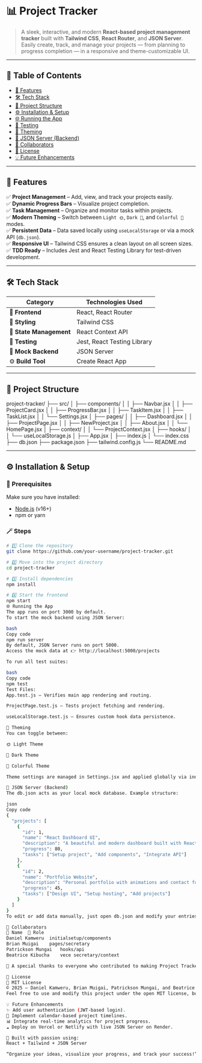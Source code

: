 # 📊 Project Tracker  

> A sleek, interactive, and modern **React-based project management tracker** built with **Tailwind CSS**, **React Router**, and **JSON Server**.  
> Easily create, track, and manage your projects — from planning to progress completion — in a responsive and theme-customizable UI.  

---

## 🧭 Table of Contents  
- [🚀 Features](#-features)  
- [🛠️ Tech Stack](#️-tech-stack)  
- [📂 Project Structure](#-project-structure)  
- [⚙️ Installation & Setup](#️-installation--setup)  
- [🌐 Running the App](#-running-the-app)  
- [🧪 Testing](#-testing)  
- [🎨 Theming](#-theming)  
- [📁 JSON Server (Backend)](#-json-server-backend)  
- [👥 Collaborators](#-collaborators)  
- [📜 License](#-license)  
- [💡 Future Enhancements](#-future-enhancements)  

---

## 🚀 Features  

✅ **Project Management** – Add, view, and track your projects easily.  
✅ **Dynamic Progress Bars** – Visualize project completion.  
✅ **Task Management** – Organize and monitor tasks within projects.  
✅ **Modern Theming** – Switch between `Light 🌞`, `Dark 🌙`, and `Colorful 🌈` modes.  
✅ **Persistent Data** – Data saved locally using `useLocalStorage` or via a mock API (`db.json`).  
✅ **Responsive UI** – Tailwind CSS ensures a clean layout on all screen sizes.  
✅ **TDD Ready** – Includes Jest and React Testing Library for test-driven development.  

---

## 🛠️ Tech Stack  

| Category | Technologies Used |
|-----------|-------------------|
| 🧠 **Frontend** | React, React Router |
| 💅 **Styling** | Tailwind CSS |
| 💾 **State Management** | React Context API |
| 🧰 **Testing** | Jest, React Testing Library |
| 🔗 **Mock Backend** | JSON Server |
| ⚙️ **Build Tool** | Create React App |

---

## 📂 Project Structure  

project-tracker/
├── src/
│ ├── components/
│ │ ├── Navbar.jsx
│ │ ├── ProjectCard.jsx
│ │ ├── ProgressBar.jsx
│ │ ├── TaskItem.jsx
│ │ ├── TaskList.jsx
│ │ └── Settings.jsx
│ ├── pages/
│ │ ├── Dashboard.jsx
│ │ ├── ProjectPage.jsx
│ │ ├── NewProject.jsx
│ │ ├── About.jsx
│ │ └── HomePage.jsx
│ ├── context/
│ │ └── ProjectContext.jsx
│ ├── hooks/
│ │ └── useLocalStorage.js
│ ├── App.jsx
│ ├── index.js
│ └── index.css
├── db.json
├── package.json
├── tailwind.config.js
└── README.md


---

## ⚙️ Installation & Setup  

### 🧩 Prerequisites
Make sure you have installed:
- [Node.js](https://nodejs.org/en/) (v16+)
- npm or yarn

### 🪄 Steps  

```bash
# 1️⃣ Clone the repository
git clone https://github.com/your-username/project-tracker.git

# 2️⃣ Move into the project directory
cd project-tracker

# 3️⃣ Install dependencies
npm install

# 4️⃣ Start the frontend
npm start
🌐 Running the App
The app runs on port 3000 by default.
To start the mock backend using JSON Server:

bash
Copy code
npm run server
By default, JSON Server runs on port 5000.
Access the mock data at 👉 http://localhost:5000/projects

To run all test suites:

bash
Copy code
npm test
Test Files:
App.test.js – Verifies main app rendering and routing.

ProjectPage.test.js – Tests project fetching and rendering.

useLocalStorage.test.js – Ensures custom hook data persistence.

🎨 Theming
You can toggle between:

🌞 Light Theme

🌙 Dark Theme

🌈 Colorful Theme

Theme settings are managed in Settings.jsx and applied globally via index.css using CSS variables.

📁 JSON Server (Backend)
The db.json acts as your local mock database. Example structure:

json
Copy code
{
  "projects": [
    {
      "id": 1,
      "name": "React Dashboard UI",
      "description": "A beautiful and modern dashboard built with React.",
      "progress": 80,
      "tasks": ["Setup project", "Add components", "Integrate API"]
    },
    {
      "id": 2,
      "name": "Portfolio Website",
      "description": "Personal portfolio with animations and contact form.",
      "progress": 45,
      "tasks": ["Design UI", "Setup hosting", "Add projects"]
    }
  ]
}
To edit or add data manually, just open db.json and modify your entries.

👥 Collaborators
👤 Name	💼 Role
Daniel Kamweru	initialsetup/components
Brian Muigai	pages/secretary
Patrickson Mungai	hooks/api
Beatrice Kibucha	vece secretary/context

🙌 A special thanks to everyone who contributed to making Project Tracker beautiful and functional!

📜 License
📝 MIT License
© 2025 — Daniel Kamweru, Brian Muigai, Patrickson Mungai, and Beatrice Kibucha.
Feel free to use and modify this project under the open MIT license, but please provide credit to the original authors.

💡 Future Enhancements
✨ Add user authentication (JWT-based login).
📅 Implement calendar-based project timelines.
📊 Integrate real-time analytics for project progress.
☁️ Deploy on Vercel or Netlify with live JSON Server on Render.

🖤 Built with passion using:
React + Tailwind + JSON Server

“Organize your ideas, visualize your progress, and track your success!” 🚀


